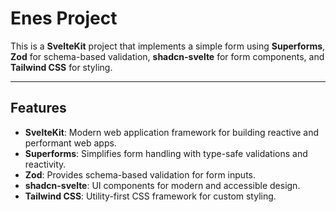 # Enes Project

This is a **SvelteKit** project that implements a simple form using **Superforms**, **Zod** for schema-based validation, **shadcn-svelte** for form components, and **Tailwind CSS** for styling.

---

## **Features**

- **SvelteKit**: Modern web application framework for building reactive and performant web apps.
- **Superforms**: Simplifies form handling with type-safe validations and reactivity.
- **Zod**: Provides schema-based validation for form inputs.
- **shadcn-svelte**: UI components for modern and accessible design.
- **Tailwind CSS**: Utility-first CSS framework for custom styling.
